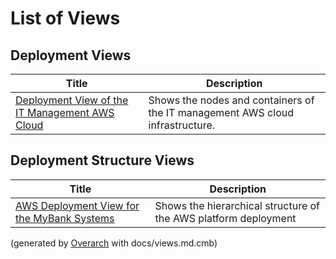 # List of Views

## Deployment Views
| Title | Description |
|---|---|
| [Deployment View of the IT Management AWS Cloud](deployment-view.md) | Shows the nodes and containers of the IT management AWS cloud infrastructure. |
## Deployment Structure Views
| Title | Description |
|---|---|
| [AWS Deployment View for the MyBank Systems](aws-deployment-structure-view.md) | Shows the hierarchical structure of the AWS platform deployment |


(generated by [Overarch](https://github.com/soulspace-org/overarch) with docs/views.md.cmb)
